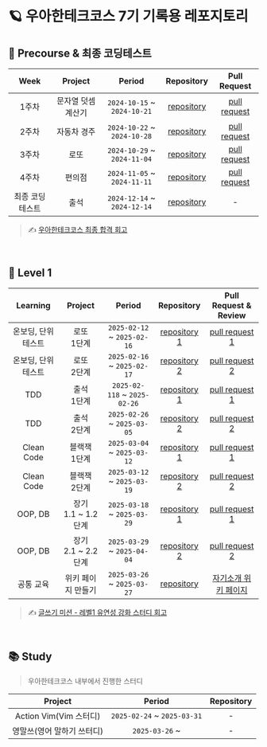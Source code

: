 # 🪐 우아한테크코스 7기 기록용 레포지토리

## 🚀 Precourse & 최종 코딩테스트

|   Week   |  Project   |           Period            |                              Repository                               |                                    Pull Request                                     |
|:--------:|:----------:|:---------------------------:|:---------------------------------------------------------------------:|:-----------------------------------------------------------------------------------:|
|   1주차    | 문자열 덧셈 계산기 | `2024-10-15` ~ `2024-10-21` |  [repository](https://github.com/dye0p/java-calculator-7/tree/dye0p)  | [pull request](https://github.com/woowacourse-precourse/java-calculator-7/pull/553) |
|   2주차    |   자동차 경주   | `2024-10-22` ~` 2024-10-28` |  [repository](https://github.com/dye0p/java-racingcar-7/tree/dye0p)   | [pull request](https://github.com/woowacourse-precourse/java-racingcar-7/pull/205)  |
|   3주차    |     로또     | `2024-10-29` ~ `2024-11-04` |    [repository](https://github.com/dye0p/java-lotto-7/tree/dye0p)     |   [pull request](https://github.com/woowacourse-precourse/java-lotto-7/pull/198)    |
|   4주차    |    편의점     | `2024-11-05` ~ `2024-11-11` | [repository](https://github.com/dye0p/java-convenience-store-7-dye0p) |   [pull request](https://github.com/dye0p/java-convenience-store-7-dye0p/pull/1)    |
| 최종 코딩테스트 |     출석     | `2024-12-14` ~ `2024-12-14` |    [repository](https://github.com/dye0p/java-attendance-7-dye0p)     |                                          -                                          |

> ✍️ [우아한테크코스 최종 합격 회고](https://ehdduq0455.tistory.com/7)

<br/>

## 🚀 Level 1

|  Learning   |       Project       |            Period            |                             Repository                              |                           Pull Request & Review                           |
|:-----------:|:-------------------:|:----------------------------:|:-------------------------------------------------------------------:|:-------------------------------------------------------------------------:|
| 온보딩, 단위 테스트 |     로또 <br> 1단계     | `2025-02-12` ~ `2025-02-16`  |   [repository 1](https://github.com/dye0p/java-lotto/tree/step1)    |   [pull request 1](https://github.com/woowacourse/java-lotto/pull/557)    |
| 온보딩, 단위 테스트 |     로또 <br> 2단계     | `2025-02-16` ~ `2025-02-17`  |   [repository 2](https://github.com/dye0p/java-lotto/tree/step2)    |   [pull request 2](https://github.com/woowacourse/java-lotto/pull/660)    |
|     TDD     |     출석 <br> 1단계     | `2025-02-118` ~ `2025-02-26` | [repository 1](https://github.com/dye0p/java-attendance/tree/step1) | [pull request 1](https://github.com/woowacourse/java-attendance/pull/71)  |
|     TDD     |     출석 <br> 2단계     | `2025-02-26` ~ `2025-03-05`  | [repository 2](https://github.com/dye0p/java-attendance/tree/step2) | [pull request 2](https://github.com/woowacourse/java-attendance/pull/164) |
| Clean Code  |    블랙잭 <br> 1단계     | `2025-03-04` ~ `2025-03-12`  | [repository 1](https://github.com/dye0p/java-blackjack/tree/step1)  | [pull request 1](https://github.com/woowacourse/java-blackjack/pull/836)  |
| Clean Code  |    블랙잭 <br> 2단계     | `2025-03-12` ~ `2025-03-19`  | [repository 2](https://github.com/dye0p/java-blackjack/tree/step2)  | [pull request 2](https://github.com/woowacourse/java-blackjack/pull/901)  |
|   OOP, DB   | 장기 <br> 1.1 ~ 1.2단계 | `2025-03-18` ~ `2025-03-29`  |   [repository 1](https://github.com/dye0p/java-janggi/tree/step1)   |   [pull request 1](https://github.com/woowacourse/java-janggi/pull/23)    |
|   OOP, DB   | 장기 <br> 2.1 ~ 2.2단계 | `2025-03-29` ~ `2025-04-04`  |   [repository 2](https://github.com/dye0p/java-janggi/tree/step2)   |   [pull request 2](https://github.com/woowacourse/java-janggi/pull/158)   |
|    공통 교육    |     위키 페이지 만들기      | `2025-03-26` ~ `2025-03-27`  |    [repository](https://github.com/dye0p/web-wiki-introduction)     |       [자기소개 위키 페이지](https://dye0p.github.io/web-wiki-introduction/)       |                       

> ✍️ [글쓰기 미션 - 레벨1 유연성 강화 스터디 회고](https://github.com/dye0p/woowa-writing/blob/main/Level1.md)

<br/>

## 📚 Study

> 우아한테크코스 내부에서 진행한 스터디

|       Project       |           Period            | Repository |
|:-------------------:|:---------------------------:|:----------:|
| Action Vim(Vim 스터디) | `2025-02-24` ~ `2025-03-31` |     -      |
|   영말쓰(영어 말하기 쓰터디)   |       `2025-03-26` ~        |     -      |


